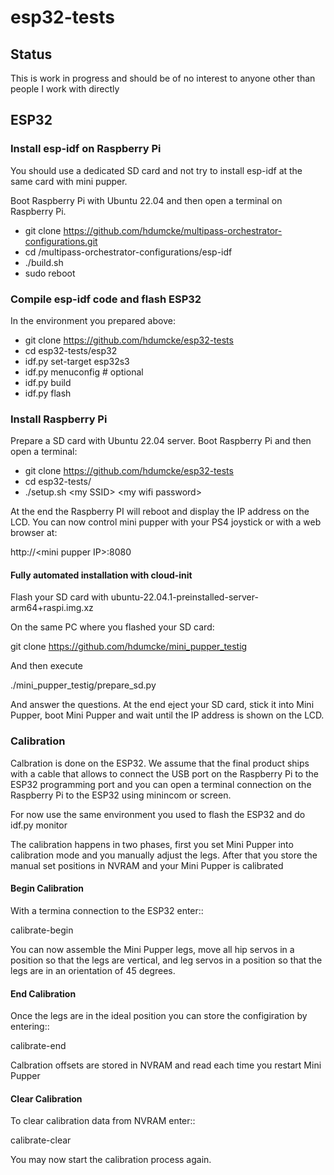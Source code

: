 # esp32-tests

## Status

This is work in progress and should be of no interest to anyone other than people I work with directly

## ESP32

### Install esp-idf on Raspberry Pi

You should use a dedicated SD card and not try to install esp-idf at the same card with mini pupper.

Boot Raspberry Pi with Ubuntu 22.04 and then open a terminal on Raspberry Pi.

- git clone https://github.com/hdumcke/multipass-orchestrator-configurations.git
- cd /multipass-orchestrator-configurations/esp-idf
- ./build.sh
- sudo reboot

### Compile esp-idf code and flash ESP32

In the environment you prepared above:

- git clone https://github.com/hdumcke/esp32-tests
- cd esp32-tests/esp32
- idf.py set-target esp32s3
- idf.py menuconfig # optional
- idf.py build
- idf.py flash

### Install Raspberry Pi

Prepare a SD card with Ubuntu 22.04 server. Boot Raspberry Pi and then open a terminal:

- git clone https://github.com/hdumcke/esp32-tests
- cd esp32-tests/
- ./setup.sh &lt;my SSID&gt; &lt;my wifi password&gt;

At the end the Raspberry PI will reboot and display the IP address on the LCD. You can now control mini pupper with your PS4 joystick or with a web browser at:

http://&lt;mini pupper IP&gt;:8080

#### Fully automated installation with cloud-init

Flash your SD card with ubuntu-22.04.1-preinstalled-server-arm64+raspi.img.xz

On the same PC where you flashed your SD card:

git clone https://github.com/hdumcke/mini_pupper_testig

And then execute 

./mini_pupper_testig/prepare_sd.py

And answer the questions. At the end eject your SD card, stick it into Mini Pupper, boot Mini Pupper and wait until the IP address is shown on the LCD.

### Calibration

Calbration is done on the ESP32. We assume that the final product ships with a cable that allows to connect the USB port on the Raspberry Pi to the ESP32 programming port and you can open a terminal connection on the Raspberry Pi
to the ESP32 using minincom or screen.

For now use the same environment you used to flash the ESP32 and do idf.py monitor

The calibration happens in two phases, first you set Mini Pupper into calibration mode and you manually adjust the legs. After that you store the manual set positions in NVRAM and your Mini Pupper is calibrated

#### Begin Calibration

With a termina connection to the ESP32 enter::

  calibrate-begin

You can now assemble the Mini Pupper legs, move all hip servos in a position so that the legs are vertical, and leg servos in a position so that the legs are in an orientation of 45 degrees.

#### End Calibration

Once the legs are in the ideal position you can store the configiration by entering::

  calibrate-end

Calbration offsets are stored in NVRAM and read each time you restart Mini Pupper

#### Clear Calibration

To clear calibration data from NVRAM enter::

  calibrate-clear

You may now start the calibration process again.
